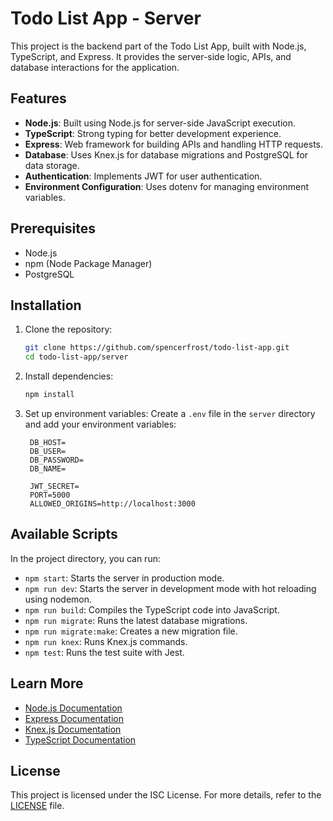 # Todo List App - Server

This project is the backend part of the Todo List App, built with Node.js, TypeScript, and Express. It provides the server-side logic, APIs, and database interactions for the application.

## Features

- **Node.js**: Built using Node.js for server-side JavaScript execution.
- **TypeScript**: Strong typing for better development experience.
- **Express**: Web framework for building APIs and handling HTTP requests.
- **Database**: Uses Knex.js for database migrations and PostgreSQL for data storage.
- **Authentication**: Implements JWT for user authentication.
- **Environment Configuration**: Uses dotenv for managing environment variables.

## Prerequisites

- Node.js
- npm (Node Package Manager)
- PostgreSQL

## Installation

1. Clone the repository:
   ```bash
   git clone https://github.com/spencerfrost/todo-list-app.git
   cd todo-list-app/server
   ```

2. Install dependencies:
   ```bash
   npm install
   ```

3. Set up environment variables:
   Create a `.env` file in the `server` directory and add your environment variables:
   ```env
    DB_HOST=
    DB_USER=
    DB_PASSWORD=
    DB_NAME=

    JWT_SECRET=
    PORT=5000
    ALLOWED_ORIGINS=http://localhost:3000
   ```

## Available Scripts

In the project directory, you can run:

- `npm start`: Starts the server in production mode.
- `npm run dev`: Starts the server in development mode with hot reloading using nodemon.
- `npm run build`: Compiles the TypeScript code into JavaScript.
- `npm run migrate`: Runs the latest database migrations.
- `npm run migrate:make`: Creates a new migration file.
- `npm run knex`: Runs Knex.js commands.
- `npm test`: Runs the test suite with Jest.

## Learn More

- [Node.js Documentation](https://nodejs.org/en/docs/)
- [Express Documentation](https://expressjs.com/)
- [Knex.js Documentation](http://knexjs.org/)
- [TypeScript Documentation](https://www.typescriptlang.org/)

## License

This project is licensed under the ISC License. For more details, refer to the [LICENSE](../LICENSE) file.